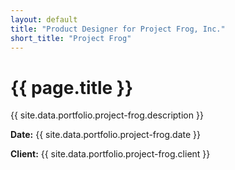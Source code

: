 ```yaml
---
layout: default
title: "Product Designer for Project Frog, Inc."
short_title: "Project Frog"
---
```


<div class="portfolio-subpage-content">
  <h1 class="portfolio-subpage-title">{{ page.title }}</h1>

  <p>{{ site.data.portfolio.project-frog.description }}</p>

  <div class="project-meta">
    <p><strong>Date:</strong> {{ site.data.portfolio.project-frog.date }}</p>
    <p><strong>Client:</strong> {{ site.data.portfolio.project-frog.client }}</p>
  </div>
</div>
